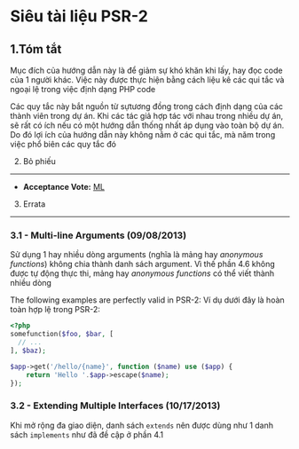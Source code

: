 Siêu tài liệu PSR-2
===================

1.Tóm tắt
----------


Mục đích của hướng dẫn này là để giảm sự khó khăn khi lấy, hay đọc code của 1 người khác.
Việc này được thực hiện bằng cách liệu kê các qui tắc và ngoại lệ trong việc định dạng PHP code


Các quy tắc này bắt nguồn từ sựtương đồng trong cách định dạng của các thành viên trong dự án.
Khi các tác giả hợp tác với nhau trong nhiều dự án, sẽ rất có ích nếu có một hướng dẫn thống nhất áp dụng vào toàn bộ dự án. Do đó lợi ích của hướng dẫn này không nằm ở các qui tắc, mà năm trong việc phổ biên các quy tắc đó


2.  Bỏ phiếu
--------

- **Acceptance Vote:** [ML](https://groups.google.com/d/msg/php-fig/c-QVvnZdMQ0/TdDMdzKFpdIJ)


3. Errata
---------

### 3.1 - Multi-line Arguments (09/08/2013)


Sử dụng 1 hay nhiều dòng arguments (nghĩa là mảng hay *anonymous functions*) không chia thành danh sách argument.
Vì thế phần 4.6 không được tự động thực thi, mảng hay *anonymous functions* có thể viết thành nhiều dòng

The following examples are perfectly valid in PSR-2:
Ví dụ dưới đây là hoàn toàn hợp lệ trong PSR-2:

```php
<?php
somefunction($foo, $bar, [
  // ...
], $baz);

$app->get('/hello/{name}', function ($name) use ($app) { 
    return 'Hello '.$app->escape($name); 
});
```

### 3.2 - Extending Multiple Interfaces (10/17/2013)


Khi mở rộng đa giao diện, danh sách `extends` nên được dùng như 1 danh sách `implements` như đã đề cập ở phần 4.1


